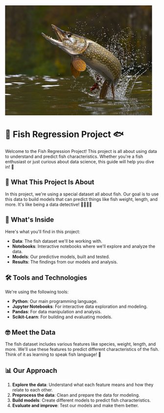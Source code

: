![Pike](img/pike.jpg)

# 🎣 Fish Regression Project 🐟

Welcome to the Fish Regression Project! This project is all about using data to understand and predict fish characteristics. Whether you're a fish enthusiast or just curious about data science, this guide will help you dive in! 🌊

## 🌟 What This Project Is About

In this project, we're using a special dataset all about fish. Our goal is to use this data to build models that can predict things like fish weight, length, and more. It's like being a data detective! 🕵️‍♀️🕵️‍♂️

## 📂 What's Inside

Here's what you'll find in this project:

- **Data**: The fish dataset we'll be working with.
- **Notebooks**: Interactive notebooks where we'll explore and analyze the data.
- **Models**: Our predictive models, built and tested.
- **Results**: The findings from our models and analysis.

## 🛠️ Tools and Technologies

We're using the following tools:

- **Python**: Our main programming language.
- **Jupyter Notebooks**: For interactive data exploration and modeling.
- **Pandas**: For data manipulation and analysis.
- **Scikit-Learn**: For building and evaluating models.

## 🤓 Meet the Data

The fish dataset includes various features like species, weight, length, and more. We'll use these features to predict different characteristics of the fish. Think of it as learning to speak fish language! 🐠

## 📊 Our Approach

1. **Explore the data**: Understand what each feature means and how they relate to each other.
2. **Preprocess the data**: Clean and prepare the data for modeling.
3. **Build models**: Create different models to predict fish characteristics.
4. **Evaluate and improve**: Test our models and make them better.






